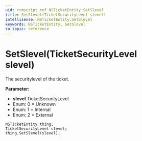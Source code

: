 ```yaml
---
uid: crmscript_ref_NSTicketEntity_SetSlevel
title: SetSlevel(TicketSecurityLevel slevel)
intellisense: NSTicketEntity.SetSlevel
keywords: NSTicketEntity, GetSlevel
so.topic: reference
---
```


# SetSlevel(TicketSecurityLevel slevel)

The securitylevel of the ticket.

**Parameter:** 
* **slevel** TicketSecurityLevel
* Enum: 0 = Unknown 
* Enum: 1 = Internal 
* Enum: 2 = External 

```crmscript
NSTicketEntity thing;
TicketSecurityLevel slevel;
thing.SetSlevel(slevel);
```

